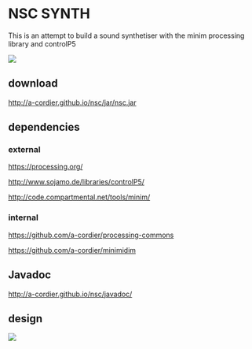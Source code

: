 # NSC SYNTH

This is an attempt to build a sound synthetiser with the minim processing library and controlP5

![](http://a-cordier.github.io/nsc/img/nsc.png)

## download

http://a-cordier.github.io/nsc/jar/nsc.jar

## dependencies

### external

https://processing.org/

http://www.sojamo.de/libraries/controlP5/

http://code.compartmental.net/tools/minim/


### internal

https://github.com/a-cordier/processing-commons

https://github.com/a-cordier/minimidim


## Javadoc

http://a-cordier.github.io/nsc/javadoc/

## design

![](http://a-cordier.github.io/nsc/diagrams/nsc-mvc.png)



 
